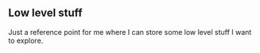 Low level stuff
---------------

Just a reference point for me where I can store some low level stuff I want
to explore.
